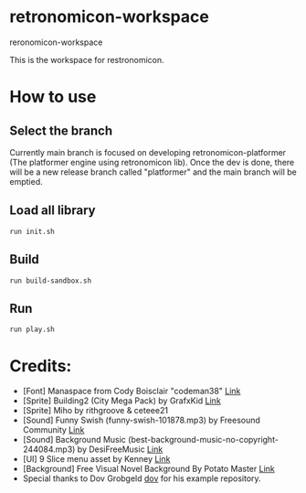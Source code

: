 # retronomicon-workspace
reronomicon-workspace

This is the workspace for restronomicon.

# How to use

## Select the branch

Currently main branch is focused on developing retronomicon-platformer (The platformer engine using retronomicon lib). Once the dev is done, there will be a new release branch called "platformer"  and the main branch will be emptied.


## Load all library

```
run init.sh
```

## Build

```
run build-sandbox.sh
```

## Run

```
run play.sh
```

# Credits:

- [Font] Manaspace from Cody Boisclair "codeman38" [Link](https://www.zone38.net/font/)
- [Sprite] Building2 (City Mega Pack) by  GrafxKid [Link](https://opengameart.org/content/city-mega-pack)
- [Sprite] Miho by rithgroove & ceteee21
- [Sound] Funny Swish (funny-swish-101878.mp3) by Freesound Community [Link](https://pixabay.com/sound-effects/funny-swish-101878/)
- [Sound] Background Music (best-background-music-no-copyright-244084.mp3) by DesiFreeMusic [Link](https://pixabay.com/music/beats-best-background-music-no-copyright-244084/)
- [UI] 9 Slice menu asset by Kenney [Link](https://www.kenney.nl/assets/pixel-ui-pack)
- [Background] Free Visual Novel Background By Potato Master [Link](https://potat0master.itch.io/free-visual-novel-backgrounds-school-mini-pack-1)
- Special thanks to Dov Grobgeld [dov](https://github.com/dov) for his example repository. 
